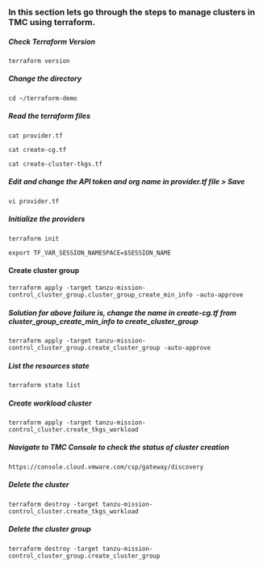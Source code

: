 ### In this section lets go through the steps to manage clusters in TMC using terraform. 

##### Check Terraform Version

```execute
terraform version
```

##### Change the directory

```execute
cd ~/terraform-demo
```

##### Read the terraform files

```execute
cat provider.tf
```

```execute
cat create-cg.tf
```

```execute
cat create-cluster-tkgs.tf
```

##### Edit and change the API token and org name in provider.tf file > Save

```execute
vi provider.tf
```

##### Initialize the providers

```execute
terraform init
```

```execute
export TF_VAR_SESSION_NAMESPACE=$SESSION_NAME
```

#### Create cluster group

```execute
terraform apply -target tanzu-mission-control_cluster_group.cluster_group_create_min_info -auto-approve
```

##### Solution for above failure is, change the name in create-cg.tf from cluster_group_create_min_info to create_cluster_group

```execute
terraform apply -target tanzu-mission-control_cluster_group.create_cluster_group -auto-approve
```

##### List the resources state

```execute
terraform state list
```

##### Create workload cluster

```execute
terraform apply -target tanzu-mission-control_cluster.create_tkgs_workload
```

##### Navigate to TMC Console to check the status of cluster creation

```dashboard:open-url
https://console.cloud.vmware.com/csp/gateway/discovery
```

##### Delete the cluster

```execute
terraform destroy -target tanzu-mission-control_cluster.create_tkgs_workload
```

##### Delete the cluster group

```execute
terraform destroy -target tanzu-mission-control_cluster_group.create_cluster_group
```
